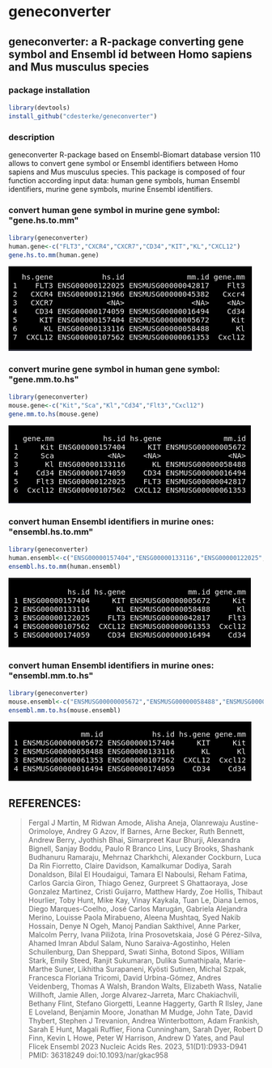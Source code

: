 # geneconverter
## geneconverter: a R-package converting gene symbol and Ensembl id between Homo sapiens and Mus musculus species


### package installation
```r
library(devtools)
install_github("cdesterke/geneconverter")
```
### description
geneconverter R-package based on Ensembl-Biomart database version 110 allows to convert gene symbol or Ensembl identifiers between Homo sapiens and Mus musculus species. This package is composed of four function according input data: human gene symbols, human Ensembl identifiers, murine gene symbols, murine Ensembl identifiers.

### convert human gene symbol in murine gene symbol: "gene.hs.to.mm"
```r
library(geneconverter)
human.gene<-c("FLT3","CXCR4","CXCR7","CD34","KIT","KL","CXCL12")
gene.hs.to.mm(human.gene)
```
![res](https://github.com/cdesterke/geneconverter/blob/main/01.png)

### convert murine gene symbol in human gene symbol: "gene.mm.to.hs"
```r
library(geneconverter)
mouse.gene<-c("Kit","Sca","Kl","Cd34","Flt3","Cxcl12")
gene.mm.to.hs(mouse.gene)
```
![res](https://github.com/cdesterke/geneconverter/blob/main/02.png)


### convert human Ensembl identifiers in murine ones: "ensembl.hs.to.mm"
```r
library(geneconverter)
human.ensembl<-c("ENSG00000157404","ENSG00000133116","ENSG00000122025","ENSG00000107562","ENSG00000174059")
ensembl.hs.to.mm(human.ensembl)
```
![res](https://github.com/cdesterke/geneconverter/blob/main/03.png)

### convert human Ensembl identifiers in murine ones: "ensembl.mm.to.hs"
```r
library(geneconverter)
mouse.ensembl<-c("ENSMUSG00000005672","ENSMUSG00000058488","ENSMUSG00000061353","ENSMUSG00000016494")
ensembl.mm.to.hs(mouse.ensembl)
```
![res](https://github.com/cdesterke/geneconverter/blob/main/04.png)

## REFERENCES:

> Fergal J Martin, M Ridwan Amode, Alisha Aneja, Olanrewaju Austine-Orimoloye, Andrey G Azov, If Barnes, Arne Becker, Ruth Bennett, Andrew Berry, Jyothish Bhai, Simarpreet Kaur Bhurji, Alexandra Bignell, Sanjay Boddu, Paulo R Branco Lins, Lucy Brooks, Shashank Budhanuru Ramaraju, Mehrnaz Charkhchi, Alexander Cockburn, Luca Da Rin Fiorretto, Claire Davidson, Kamalkumar Dodiya, Sarah Donaldson, Bilal El Houdaigui, Tamara El Naboulsi, Reham Fatima, Carlos Garcia Giron, Thiago Genez, Gurpreet S Ghattaoraya, Jose Gonzalez Martinez, Cristi Guijarro, Matthew Hardy, Zoe Hollis, Thibaut Hourlier, Toby Hunt, Mike Kay, Vinay Kaykala, Tuan Le, Diana Lemos, Diego Marques-Coelho, José Carlos Marugán, Gabriela Alejandra Merino, Louisse Paola Mirabueno, Aleena Mushtaq, Syed Nakib Hossain, Denye N Ogeh, Manoj Pandian Sakthivel, Anne Parker, Malcolm Perry, Ivana Piližota, Irina Prosovetskaia, José G Pérez-Silva, Ahamed Imran Abdul Salam, Nuno Saraiva-Agostinho, Helen Schuilenburg, Dan Sheppard, Swati Sinha, Botond Sipos, William Stark, Emily Steed, Ranjit Sukumaran, Dulika Sumathipala, Marie-Marthe Suner, Likhitha Surapaneni, Kyösti Sutinen, Michal Szpak, Francesca Floriana Tricomi, David Urbina-Gómez, Andres Veidenberg, Thomas A Walsh, Brandon Walts, Elizabeth Wass, Natalie Willhoft, Jamie Allen, Jorge Alvarez-Jarreta, Marc Chakiachvili, Bethany Flint, Stefano Giorgetti, Leanne Haggerty, Garth R Ilsley, Jane E Loveland, Benjamin Moore, Jonathan M Mudge, John Tate, David Thybert, Stephen J Trevanion, Andrea Winterbottom, Adam Frankish, Sarah E Hunt, Magali Ruffier, Fiona Cunningham, Sarah Dyer, Robert D Finn, Kevin L Howe, Peter W Harrison, Andrew D Yates, and Paul Flicek
Ensembl 2023
Nucleic Acids Res. 2023, 51(D1):D933-D941
PMID: 36318249
doi:10.1093/nar/gkac958
